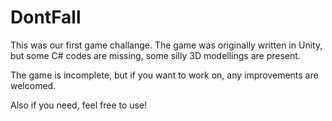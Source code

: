 # DontFall

This was our first game challange. The game was originally written in Unity, but some C# codes are missing, some silly 3D modellings are present. 

The game is incomplete, but if you want to work on, any improvements are welcomed.

Also if you need, feel free to use!
